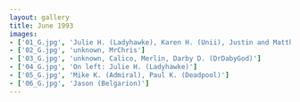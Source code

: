 ```yaml
---
layout: gallery
title: June 1993
images:
- ['01_G.jpg', 'Julie H. (Ladyhawke), Karen H. (Unii), Justin and Matthew']
- ['02_G.jpg', 'unknown, MrChris']
- ['03_G.jpg', 'unknown, Calico, Merlin, Darby D. (DrDabyGod)']
- ['04_G.jpg', 'On left: Julie H. (Ladyhawke)']
- ['05_G.jpg', 'Mike K. (Admiral), Paul K. (Deadpool)']
- ['06_G.jpg', 'Jason (Belgarion)']
---
```



